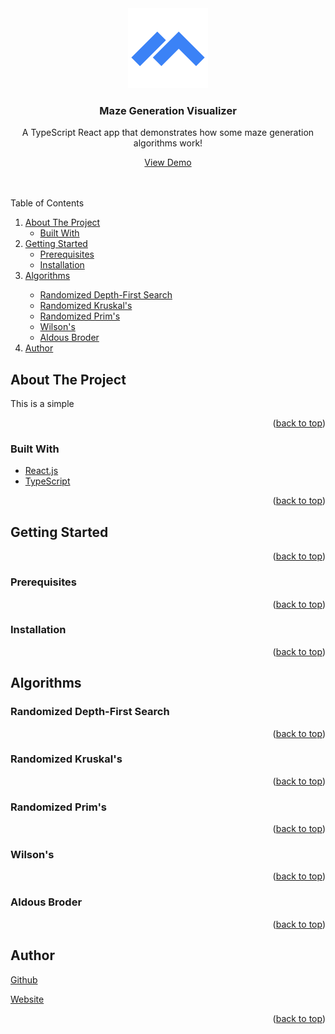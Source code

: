 <div id="top"></div>

<!-- PROJECT LOGO -->
<div align="center">
  <img src="/src/assets/maze.svg" alt="Logo"/>

  <h3 align="center">Maze Generation Visualizer</h3>

  <p align="center">
    <p align="center">A TypeScript React app that demonstrates how some maze generation algorithms work!</p>
    <a href="https://hoangple-maze.netlify.app" target="_blank">View Demo</a>
  </p>
</div>
<br/>
<br/>

<!-- TABLE OF CONTENTS -->
<summary>Table of Contents</summary>
<ol>
  <li>
    <a href="#about-the-project">About The Project</a>
      <ul>
        <li><a href="#built-with">Built With</a></li>
      </ul>
  </li>
  <li>
    <a href="#getting-started">Getting Started</a>
      <ul>
        <li><a href="#prerequisites">Prerequisites</a></li>
        <li><a href="#installation">Installation</a></li>
      </ul>
  </li>
  <li><a href="#algorithms">Algorithms</a></li>
      <ul>
        <li><a href="#randomized-depth-first-search">Randomized Depth-First Search</a></li>
        <li><a href="#randomized-kruskals">Randomized Kruskal's</a></li>
        <li><a href="#randomized-prims">Randomized Prim's</a></li>
        <li><a href="#wilsons">Wilson's</a></li>
        <li><a href="#aldous-broder">Aldous Broder</a></li>
      </ul>
  <li><a href="#author">Author</a></li>
</ol>

<!-- ABOUT THE PROJECT -->
## About The Project

This is a simple

<p align="right">(<a href="#top">back to top</a>)</p>

### Built With

* [React.js](https://reactjs.org/)
* [TypeScript](https://www.typescriptlang.org/)

<p align="right">(<a href="#top">back to top</a>)</p>



<!-- GETTING STARTED -->
## Getting Started

<p align="right">(<a href="#top">back to top</a>)</p>

### Prerequisites

<p align="right">(<a href="#top">back to top</a>)</p>

### Installation

<p align="right">(<a href="#top">back to top</a>)</p>






<!-- ALGORITHMS -->
## Algorithms

### Randomized Depth-First Search

<p align="right">(<a href="#top">back to top</a>)</p>

### Randomized Kruskal's

<p align="right">(<a href="#top">back to top</a>)</p>

### Randomized Prim's

<p align="right">(<a href="#top">back to top</a>)</p>

### Wilson's

<p align="right">(<a href="#top">back to top</a>)</p>

### Aldous Broder

<p align="right">(<a href="#top">back to top</a>)</p>

<!-- AUTHOR -->
## Author

[Github](https://github.com/huyhoangk21 "Github")

[Website](https://hoangple.me "Website")

<p align="right">(<a href="#top">back to top</a>)</p>
<!-- MARKDOWN LINKS & IMAGES -->

